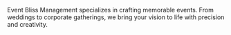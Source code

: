 Event Bliss Management specializes in crafting memorable events. From weddings to corporate gatherings, we bring your vision to life with precision and creativity.
